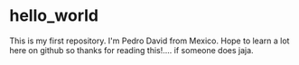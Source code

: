 # hello_world
This is my first  repository.
I'm Pedro David from Mexico. Hope to learn a lot here on github so thanks for reading this!.... if someone does jaja.
